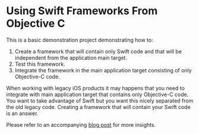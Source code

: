 # Using Swift Frameworks From Objective C

This is a basic demonstration project demonstrating how to:

1. Create a framework that will contain only Swift code and that will be independent from the application main target. 
2. Test this framework.
3. Integrate the framework in the main application target consisting of only Objective-C code.

When working with legacy iOS products it may happens that you need to integrate with main application target that
contains only Objective-C code. You want to take advantage of Swift but you want this nicely separated from the old
legacy code. Creating a framework that will contain your Swift code is an answer.

Please refer to an accompanying [blog post] for more insights.

[blog post]: http://blog.redgreenrefactor.eu
